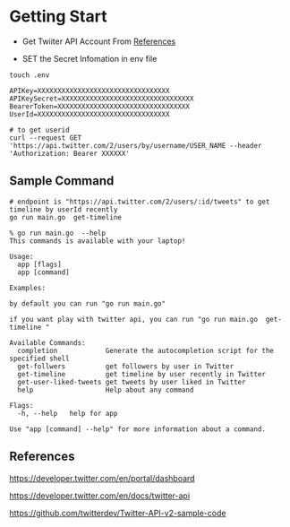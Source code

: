 # Getting Start

- Get Twiiter API Account From [References](https://developer.twitter.com/en/docs/twitter-api)

- SET the Secret Infomation in env file

```
touch .env
```

```.env
APIKey=XXXXXXXXXXXXXXXXXXXXXXXXXXXXXXXXX
APIKeySecret=XXXXXXXXXXXXXXXXXXXXXXXXXXXXXXXXX
BearerToken=XXXXXXXXXXXXXXXXXXXXXXXXXXXXXXXXX
UserId=XXXXXXXXXXXXXXXXXXXXXXXXXXXXXXXXX
````

```
# to get userid
curl --request GET 'https://api.twitter.com/2/users/by/username/USER_NAME --header 'Authorization: Bearer XXXXXX'
```

## Sample Command

```golang
# endpoint is "https://api.twitter.com/2/users/:id/tweets" to get timeline by userId recently
go run main.go  get-timeline
```

```
% go run main.go  --help
This commands is available with your laptop!

Usage:
  app [flags]
  app [command]

Examples:

by default you can run "go run main.go"

if you want play with twitter api, you can run "go run main.go  get-timeline " 

Available Commands:
  completion            Generate the autocompletion script for the specified shell
  get-follwers          get followers by user in Twitter
  get-timeline          get timeline by user recently in Twitter
  get-user-liked-tweets get tweets by user liked in Twitter
  help                  Help about any command

Flags:
  -h, --help   help for app

Use "app [command] --help" for more information about a command.
```

## References
https://developer.twitter.com/en/portal/dashboard

https://developer.twitter.com/en/docs/twitter-api

https://github.com/twitterdev/Twitter-API-v2-sample-code